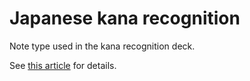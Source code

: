 # Japanese kana recognition

Note type used in the kana recognition deck.

See [this article](https://tatsumoto.neocities.org/blog/learning-kana-in-two-days.html#anki-deck) for details.
